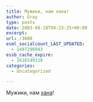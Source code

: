 ```yaml
---
title: Мужики, нам хана!
author: Gray
type: posts
date: 2003-08-18T09:23:25+00:00
excerpt:
url: /3688
esml_socialcount_LAST_UPDATED:
  - 1497296043
essb_cache_expire:
  - 1616549318
categories:
  - Uncategorized

---
```








Мужики, нам <a href="http://www.vesti.ru/news.html?id=38741" target="_blank">хана</a>!